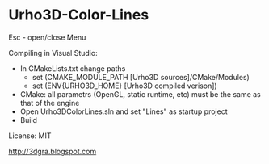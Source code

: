 # Urho3D-Color-Lines

Esc - open/close Menu

Compiling in Visual Studio:
* In CMakeLists.txt change paths
   * set (CMAKE_MODULE_PATH [Urho3D sources]/CMake/Modules)
   * set (ENV{URHO3D_HOME} [Urho3D compiled verison])
* CMake: all parametrs (OpenGL, static runtime, etc) must be the same as that of the engine
* Open Urho3DColorLines.sln and set "Lines" as startup project
* Build

License: MIT

http://3dgra.blogspot.com


